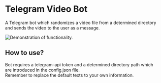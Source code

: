 # Telegram Video Bot

A Telegram bot which randomizes a video file from a determined directory and sends the video to the user as a message.  


![Demonstration of functionality.](https://i.imgur.com/SPqmg1g.gif)

## How to use?

Bot requires a telegram-api token and a determined directory path which are introduced in the config.json file.   
Remember to replace the default texts to your own information.